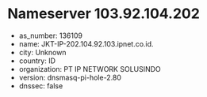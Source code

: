 # Nameserver 103.92.104.202

* as_number: 136109
* name: JKT-IP-202.104.92.103.ipnet.co.id.
* city: Unknown
* country: ID
* organization: PT IP NETWORK SOLUSINDO
* version: dnsmasq-pi-hole-2.80
* dnssec: false
